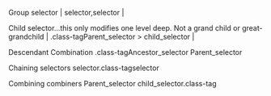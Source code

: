 Group selector 
| selector,selector |

Child selector...this only modifies one level deep. Not a grand child or great-grandchild 
| .class-tagParent_selector > child_selector |

Descendant Combination 
.class-tagAncestor_selector Parent_selector

Chaining selectors
selector.class-tagselector

Combining combiners 
Parent_selector child_selector.class-tag 
